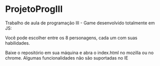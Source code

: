 # ProjetoProgIII
Trabalho de aula de programação III - Game desenvolvido totalmente em JS:

Você pode escolher entre os 8 personagens, cada um com suas habilidades.

Baixe o repositório em sua máquina e abra o index.html no mozilla ou no chrome. Algumas funcionalidades não são suportadas no IE
